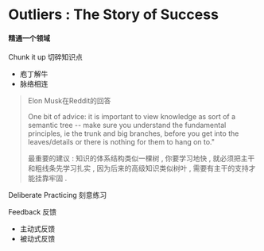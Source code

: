 # Outliers : The Story of Success

#### 精通一个领域

Chunk it up 切碎知识点

* 庖丁解牛
* 脉络相连

> Elon Musk在Reddit的回答
>
> One bit of advice: it is important to view knowledge as sort of a semantic tree -- make sure you understand the fundamental principles, ie the trunk and big branches, before you get into the leaves/details or there is nothing for them to hang on to."
>
> 最重要的建议 : 知识的体系结构类似一棵树 , 你要学习地快 , 就必须把主干和粗线条先学习扎实 , 因为后来的高级知识类似树叶 , 需要有主干的支持才能挂靠牢固 .

Deliberate Practicing 刻意练习

Feedback 反馈

* 主动式反馈
* 被动式反馈




